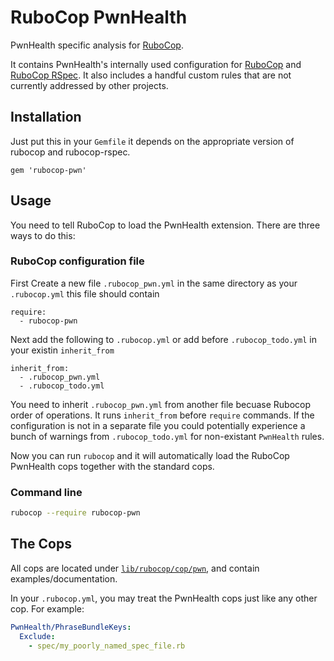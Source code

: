# RuboCop PwnHealth

PwnHealth specific analysis for [RuboCop](https://github.com/bbatsov/rubocop).

It contains PwnHealth's internally used configuration for
[RuboCop](https://github.com/bbatsov/rubocop) and
[RuboCop RSpec](https://github.com/backus/rubocop-rspec). It also includes a handful custom rules
that are not currently addressed by other projects.

## Installation

Just put this in your `Gemfile` it depends on the appropriate version of rubocop and rubocop-rspec.

```
gem 'rubocop-pwn'
```

## Usage

You need to tell RuboCop to load the PwnHealth extension. There are three
ways to do this:

### RuboCop configuration file
First Create a new file `.rubocop_pwn.yml` in the same directory as your `.rubocop.yml`
this file should contain
```
require:
  - rubocop-pwn
```

Next add the following to `.rubocop.yml`
or add before `.rubocop_todo.yml` in your existin `inherit_from`

```
inherit_from:
  - .rubocop_pwn.yml
  - .rubocop_todo.yml
```

You need to inherit `.rubocop_pwn.yml` from another file becuase Rubocop order of operations.
It runs `inherit_from` before `require` commands. If the configuration is not in a separate file
you could potentially experience a bunch of warnings from `.rubocop_todo.yml` for non-existant
`PwnHealth` rules.

Now you can run `rubocop` and it will automatically load the RuboCop PwnHealth
cops together with the standard cops.

### Command line

```bash
rubocop --require rubocop-pwn
```

## The Cops

All cops are located under
[`lib/rubocop/cop/pwn`](lib/rubocop/cop/pwn), and contain
examples/documentation.

In your `.rubocop.yml`, you may treat the PwnHealth cops just like any other
cop. For example:

```yaml
PwnHealth/PhraseBundleKeys:
  Exclude:
    - spec/my_poorly_named_spec_file.rb
```

